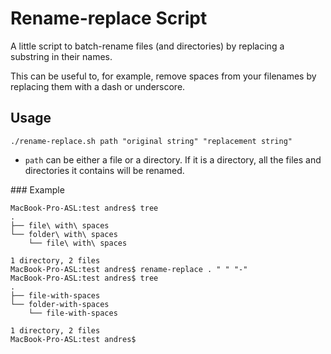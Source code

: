# Rename-replace Script

A little script to batch-rename files (and directories) by replacing a substring in their names.

This can be useful to, for example, remove spaces from your filenames by replacing them with a dash or underscore.



## Usage

`./rename-replace.sh path "original string" "replacement string"`

* `path` can be either a file or a directory. If it is a directory, all the files and directories it contains will be renamed.


### Example

```
MacBook-Pro-ASL:test andres$ tree
.
├── file\ with\ spaces
└── folder\ with\ spaces
    └── file\ with\ spaces

1 directory, 2 files
MacBook-Pro-ASL:test andres$ rename-replace . " " "-"
MacBook-Pro-ASL:test andres$ tree
.
├── file-with-spaces
└── folder-with-spaces
    └── file-with-spaces

1 directory, 2 files
MacBook-Pro-ASL:test andres$ 
```
